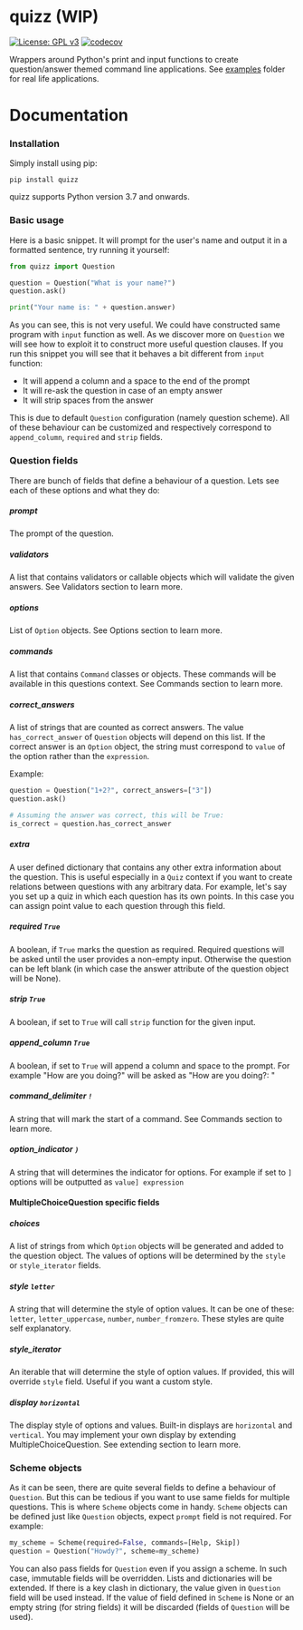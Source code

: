 # quizz (WIP)

[![License: GPL v3](https://img.shields.io/badge/License-GPLv3-blue.svg)](https://www.gnu.org/licenses/gpl-3.0)
[![codecov](https://codecov.io/gh/realsuayip/quizz/branch/master/graph/badge.svg?token=CKUP39Y2IW)](https://codecov.io/gh/realsuayip/quizz)

Wrappers around Python's print and input functions to create question/answer themed command line applications. See
[examples](examples) folder for real life applications.

# Documentation

### Installation

Simply install using pip:

    pip install quizz
 
quizz supports Python version 3.7 and onwards.

### Basic usage

Here is a basic snippet. It will prompt for the user's name and
output it in a formatted sentence, try running it yourself:

```python
from quizz import Question

question = Question("What is your name?")
question.ask()

print("Your name is: " + question.answer)
```

As you can see, this is not very useful. We could have constructed same
program with `input` function as well. As we discover more on `Question`
we will see how to exploit it to construct more useful question clauses.
If you run this snippet you will see that it behaves a bit different from
`input` function:
    
* It will append a column and a space to the end of the prompt
* It will re-ask the question in case of an empty answer
* It will strip spaces from the answer

This is due to default `Question` configuration (namely question scheme).
All of these behaviour can be customized and respectively correspond to
`append_column`, `required` and `strip` fields.

### Question fields

There are bunch of fields that define a behaviour of a question. Lets
see each of these options and what they do:

##### prompt
The prompt of the question.

##### validators
A list that contains validators or callable objects which will validate the given answers.
See Validators section to learn more.

##### options
List of `Option` objects. See Options section to learn more.

##### commands
A list that contains `Command` classes or objects. These commands will be available
in this questions context. See Commands section to learn more. 

##### correct_answers
A list of strings that are counted as correct answers. The value `has_correct_answer`
of `Question` objects will depend on this list. If the correct answer is an `Option`
object, the string must correspond to `value` of the option rather than the `expression`.

Example:

```python
question = Question("1+2?", correct_answers=["3"])
question.ask()

# Assuming the answer was correct, this will be True:
is_correct = question.has_correct_answer  
```

##### extra
A user defined dictionary that contains any other extra information about the question.
This is useful especially in a `Quiz` context if you want to create relations between
questions with any arbitrary data. For example, let's say you set up a quiz in which
each question has its own points. In this case you can assign point value to each question
through this field. 

##### required `True`
A boolean, if `True` marks the question as required. Required questions will be asked
until the user provides a non-empty input. Otherwise the question can be left blank (in which
case the answer attribute of the question object will be None).

##### strip `True`
A boolean, if set to `True` will call `strip` function for the given input.

##### append_column `True`
A boolean, if set to `True` will append a column and space to the prompt.
For example "How are you doing?" will be asked as "How are you doing?: "

##### command_delimiter `!`
A string that will mark the start of a command. See Commands section to learn more.

##### option_indicator `) `
A string that will determines the indicator for options. For example if set
to `]` options will be outputted as `value] expression`

#### MultipleChoiceQuestion specific fields

##### choices
A list of strings from which `Option` objects will be generated and added to
the question object. The values of options will be determined by the `style`
or `style_iterator` fields.

##### style `letter`
A string that will determine the style of option values. It can be one of these:
`letter`, `letter_uppercase`, `number`, `number_fromzero`. These styles are quite self
explanatory.

##### style_iterator
An iterable that will determine the style of option values. If provided, this will
override `style` field. Useful if you want a custom style.

##### display `horizontal`
The display style of options and values. Built-in displays are `horizontal` and `vertical`.
You may implement your own display by extending MultipleChoiceQuestion. See extending section
to learn more.

### Scheme objects

As it can be seen, there are quite several fields to define a behaviour of `Question`.
But this can be tedious if you want to use same fields for multiple questions.
This is where `Scheme` objects come in handy. `Scheme` objects can be defined just like
`Question` objects, expect `prompt` field is not required. For example:

````python
my_scheme = Scheme(required=False, commands=[Help, Skip])
question = Question("Howdy?", scheme=my_scheme)
````

You can also pass fields for `Question` even if you assign a scheme. In such case,
immutable fields will be overridden. Lists and dictionaries will be extended.
If there is a key clash in dictionary, the value given in `Question` field will be used instead.
If the value of field defined in `Scheme` is None or an empty string (for string fields) it
will be discarded (fields of `Question` will be used).


